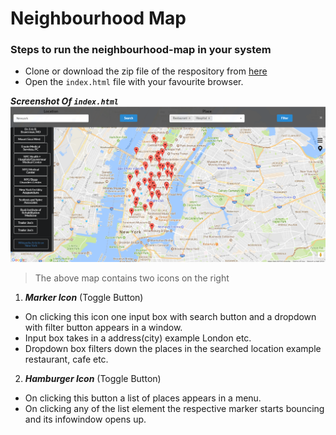 
# Neighbourhood Map

### Steps to run the neighbourhood-map in your system
  * Clone or download the zip file of the respository from [here](https://github.com/shrutisheoran/Neighbourhood-Map)
  * Open the `index.html` file with your favourite browser.

**_Screenshot Of `index.html`_**
![Screenshot](https://github.com/shrutisheoran/Neighbourhood-Map/blob/master/img/screenshot.png "index.html")

> The above map contains two icons on the right 
1. **_Marker Icon_** (Toggle Button)
  * On clicking this icon one input box with search button and a dropdown with filter button appears in a window.
  * Input box takes in a address(city) example London etc.
  * Dropdown box filters down the places in the searched location example restaurant, cafe etc.
2. **_Hamburger Icon_** (Toggle Button)
  * On clicking this button a list of places appears in a menu.
  * On clicking any of the list element the respective marker starts bouncing and its infowindow opens up.

